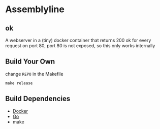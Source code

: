 # Assemblyline
## ok

A webserver in a (tiny) docker container that returns 200 ok for every request on port 80, port 80 is not exposed, so this only works internally 


## Build Your Own

change `REPO` in the Makefile

```
make release
```

## Build Dependencies

* [Docker](http://www.docker.com/)
* [Go](https://golang.org/)
* make
